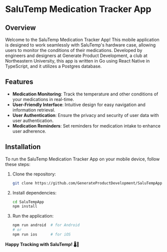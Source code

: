 # SaluTemp Medication Tracker App

## Overview

Welcome to the SaluTemp Medication Tracker App! This mobile application is designed to work seamlessly with SaluTemp's hardware case, allowing users to monitor the conditions of their medications. Developed by engineers and designers at Generate Product Development, a club at Northeastern University, this app is written in Go using React Native in TypeScript, and it utilizes a Postgres database.

## Features

- **Medication Monitoring**: Track the temperature and other conditions of your medications in real-time.
- **User-Friendly Interface**: Intuitive design for easy navigation and information retrieval.
- **User Authentication**: Ensure the privacy and security of user data with user authentication.
- **Medication Reminders**: Set reminders for medication intake to enhance user adherence.

## Installation

To run the SaluTemp Medication Tracker App on your mobile device, follow these steps:

1. Clone the repository:

    ```bash
    git clone https://github.com/GenerateProductDevelopment/SaluTempApp.git
    ```

2. Install dependencies:

    ```bash
    cd SaluTempApp
    npm install
    ```

3. Run the application:

    ```bash
    npm run android  # for Android
    # or
    npm run ios      # for iOS
    ```

**Happy Tracking with SaluTemp! 🌡️💊**
